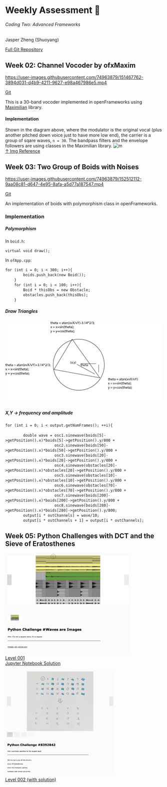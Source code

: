 # Weekly Assessment 🦔    
###### Coding Two: Advanced Frameworks    
Jasper Zheng (Shuoyang)  

[Full Git Repository](https://github.com/jasper-zheng/msc-coding-2-jasper-zheng)  

## Week 02: Channel Vocoder by ofxMaxim

https://user-images.githubusercontent.com/74963879/151467762-3894d031-d4b9-4211-9627-e98a467986e5.mp4  

[Git](https://github.com/jasper-zheng/msc-coding-2-jasper-zheng/tree/main/week_02)  

This is a 30-band vocoder implemented in openFrameworks using [Maximilian](https://github.com/micknoise/Maximilian) library.  

#### Implementation  
Shown in the diagram above, where the modulator is the original vocal (plus another pitched down voice just to have more low end), the carrier is a group of sqare waves, `n = 30`. The bandpass filters and the envelope followers are using classes in the Maximilian library.
![m](https://sethares.engr.wisc.edu/vocoders/channelvocoder.gif)  
[↑ Img Reference](https://sethares.engr.wisc.edu/vocoders/channelvocoder.html)   

## Week 03: Two Group of Boids with Noises  

https://user-images.githubusercontent.com/74963879/152512112-9aa08c81-d647-4e95-8afa-a5d77a187547.mp4

[Git](https://github.com/jasper-zheng/msc-coding-2-jasper-zheng/tree/main/week_03)  

An implementation of boids with polymorphism class in openFrameworks.     


### Implementation  

##### Polymorphism   

In `boid.h`:

```
virtual void draw();
```  

In `ofApp.cpp`:  

```
for (int i = 0; i < 300; i++){
        boids.push_back(new Boid());
    }
    for (int i = 0; i < 100; i++){
        Boid * thisObs = new Obstacle;
        obstacles.push_back(thisObs);
    }
```

##### Draw Triangles  
<img src="./week_03/graph.png" width=500></img>


##### X,Y -> frequency and amplitude  
```
for (int i = 0; i < output.getNumFrames(); ++i){

        double wave = osc1.sinewave(boids[5]->getPosition().x)*boids[5]->getPosition().y/800 +
                      osc2.sinewave(boids[50]->getPosition().x)*boids[50]->getPosition().y/800 +
                      osc3.sinewave(boids[20]->getPosition().x)*boids[20]->getPosition().y/800 +
                      osc4.sinewave(obstacles[20]->getPosition().x)*obstacles[20]->getPosition().y/800 +
                      osc5.sinewave(obstacles[10]->getPosition().x)*obstacles[10]->getPosition().y/800 +
                      osc6.sinewave(obstacles[70]->getPosition().x)*obstacles[70]->getPosition().y/800 +
                      osc7.sinewave(boids[200]->getPosition().x)*boids[200]->getPosition().y/800 +
                      osc8.sinewave(boids[280]->getPosition().x)*boids[280]->getPosition().y/800;
        output[i * outChannels] = wave/10;
        output[i * outChannels + 1] = output[i * outChannels];
```

## Week 05: Python Challenges with DCT and the Sieve of Eratosthenes  

<img src='./week_05/deployed1.png' width=400></img>  
[Level 001](https://alaskawinter.cc/python-challenges/001)   
[Jupyter Notebook Solution](https://github.com/jasper-zheng/msc-coding-2-jasper-zheng/blob/main/week_05/python-challenges/sol/waves_are_images_solution.ipynb)  

<img src='./week_05/deployed2.png' width=350></img>    
[Level 002 (with solution)](https://alaskawinter.cc/python-challenges/002)   
